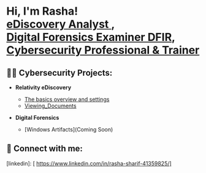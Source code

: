 <h1>Hi, I'm Rasha! <br/><a href="https://github.com/TheRashaSharif/TheRashaSharif)"> eDiscovery Analyst </a>, <br/><a href="https://github.com/TheRashaSharif/TheRashaSharif)"> Digital Forensics Examiner DFIR</a>, <a href="https://www.linkedin.com/in/rasha-sharif-41359825/">Cybersecurity Professional & Trainer</a> 
  
<h2>👨‍💻 Cybersecurity Projects: </h2>

  
  
 
  
- <b>Relativity eDiscovery</b>
  - [The basics overview and settings](https://github.com/TheRashaSharif/eDiscovery-Relativity-Basics)
  - [Viewing_Documents](https://github.com/TheRashaSharif/Viewing_Documents)

- <b>Digital Forensics</b>
   - [Windows Artifacts](Coming Soon)
  
<h2> 🤳 Connect with me:</h2>

[linkedin]: [ https://www.linkedin.com/in/rasha-sharif-41359825/]

